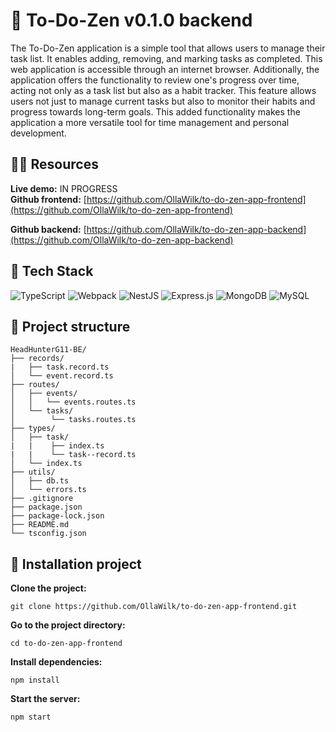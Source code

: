 # :construction_worker: To-Do-Zen v0.1.0 backend
The To-Do-Zen application is a simple tool that allows users to manage their task list. It enables adding, removing, and marking tasks as completed. This web application is accessible through an internet browser. Additionally, the application offers the functionality to review one's progress over time, acting not only as a task list but also as a habit tracker. This feature allows users not just to manage current tasks but also to monitor their habits and progress towards long-term goals. This added functionality makes the application a more versatile tool for time management and personal development.

## 🧘‍♀️ Resources

**Live demo:** IN PROGRESS \
**Github frontend:** [https://github.com/OllaWilk/to-do-zen-app-frontend](https://github.com/OllaWilk/to-do-zen-app-frontend)

**Github backend:** [https://github.com/OllaWilk/to-do-zen-app-backend](https://github.com/OllaWilk/to-do-zen-app-backend)

## 🐞 Tech Stack

![TypeScript](https://img.shields.io/badge/typescript-%23007ACC.svg?style=for-the-badge&logo=typescript&logoColor=white)
![Webpack](https://img.shields.io/badge/webpack-%238DD6F9.svg?style=for-the-badge&logo=webpack&logoColor=black)
![NestJS](https://img.shields.io/badge/nestjs-%23E0234E.svg?style=for-the-badge&logo=nestjs&logoColor=white)
![Express.js](https://img.shields.io/badge/express.js-%23404d59.svg?style=for-the-badge&logo=express&logoColor=%2361DAFB)
![MongoDB](https://img.shields.io/badge/MongoDB-%234ea94b.svg?style=for-the-badge&logo=mongodb&logoColor=white)
![MySQL](https://img.shields.io/badge/mysql-%2300f.svg?style=for-the-badge&logo=mysql&logoColor=white)

## :camel: Project structure

```
HeadHunterG11-BE/
├── records/
|   ├── task.record.ts
│   └── event.record.ts
├── routes/
│   ├── events/
│   │   └── events.routes.ts
│   └── tasks/
│        └── tasks.routes.ts
├── types/
│   ├── task/
|   |    ├── index.ts
|   |    └── task--record.ts
│   └── index.ts
├── utils/
│   ├── db.ts
│   └── errors.ts
├── .gitignore
├── package.json
├── package-lock.json
├── README.md
└── tsconfig.json

```
## 🦋 Installation project

**Clone the project:**

```
git clone https://github.com/OllaWilk/to-do-zen-app-frontend.git
```

**Go to the project directory:**

```
cd to-do-zen-app-frontend
```

**Install dependencies:**
```
npm install
```
**Start the server:**
```
npm start
```
